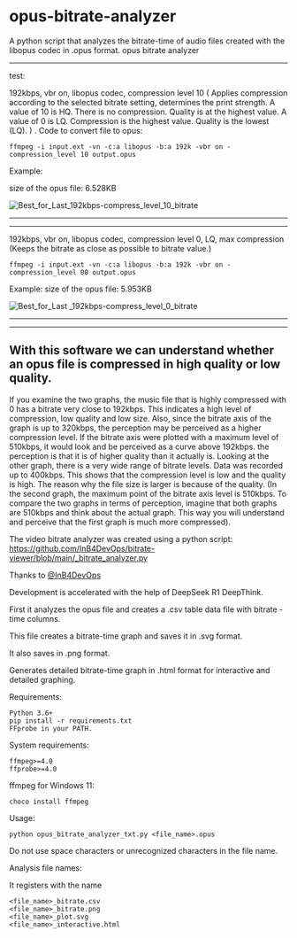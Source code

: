 # opus-bitrate-analyzer
A python script that analyzes the bitrate-time of audio files created with the libopus codec in .opus format. opus bitrate analyzer

----
test:

192kbps, vbr on, libopus codec, compression level 10 ( Applies compression according to the selected bitrate setting, determines the print strength. A value of 10 is HQ. There is no compression. Quality is at the highest value. A value of 0 is LQ. Compression is the highest value. Quality is the lowest (LQ). ) . 
Code to convert file to opus:

    ffmpeg -i input.ext -vn -c:a libopus -b:a 192k -vbr on -compression_level 10 output.opus

Example:

size of the opus file: 6.528KB

![Best_for_Last_192kbps-compress_level_10_bitrate](https://github.com/user-attachments/assets/5c68f41c-4cd9-4693-9d0b-3d344f2b2bb6)

-------
-------
192kbps, vbr on, libopus codec, compression level 0, LQ, max compression (Keeps the bitrate as close as possible to bitrate value.)

    ffmpeg -i input.ext -vn -c:a libopus -b:a 192k -vbr on -compression_level 00 output.opus   

Example:
size of the opus file: 5.953KB

![Best_for_Last _192kbps-compress_level_0_bitrate](https://github.com/user-attachments/assets/b6594a92-ad3c-498c-b957-ce7f7f019d8e)


--------
--------
With this software we can understand whether an opus file is compressed in high quality or low quality.
--------
If you examine the two graphs, the music file that is highly compressed with 0 has a bitrate very close to 192kbps. This indicates a high level of compression, low quality and low size. Also, since the bitrate axis of the graph is up to 320kbps, the perception may be perceived as a higher compression level. If the bitrate axis were plotted with a maximum level of 510kbps, it would look and be perceived as a curve above 192kbps. the perception is that it is of higher quality than it actually is.
Looking at the other graph, there is a very wide range of bitrate levels. Data was recorded up to 400kbps. This shows that the compression level is low and the quality is high. The reason why the file size is larger is because of the quality. 
(In the second graph, the maximum point of the bitrate axis level is 510kbps. To compare the two graphs in terms of perception, imagine that both graphs are 510kbps and think about the actual graph. This way you will understand and perceive that the first graph is much more compressed).

The video bitrate analyzer was created using a python script:
https://github.com/InB4DevOps/bitrate-viewer/blob/main/_bitrate_analyzer.py

Thanks to [@InB4DevOps](https://github.com/InB4DevOps) 

Development is accelerated with the help of DeepSeek R1 DeepThink.

First it analyzes the opus file and creates a .csv table data file with bitrate - time columns.

This file creates a bitrate-time graph and saves it in .svg format.

It also saves in .png format.

Generates detailed bitrate-time graph in .html format for interactive and detailed graphing.

Requirements:

    Python 3.6+
    pip install -r requirements.txt
    FFprobe in your PATH.

System requirements:

    ffmpeg>=4.0
    ffprobe>=4.0

ffmpeg for Windows 11:

    choco install ffmpeg


Usage:

    python opus_bitrate_analyzer_txt.py <file_name>.opus

Do not use space characters or unrecognized characters in the file name.


Analysis file names:

It registers with the name

    <file_name>_bitrate.csv
    <file_name>_bitrate.png
    <file_name>_plot.svg
    <file_name>_interactive.html

 



